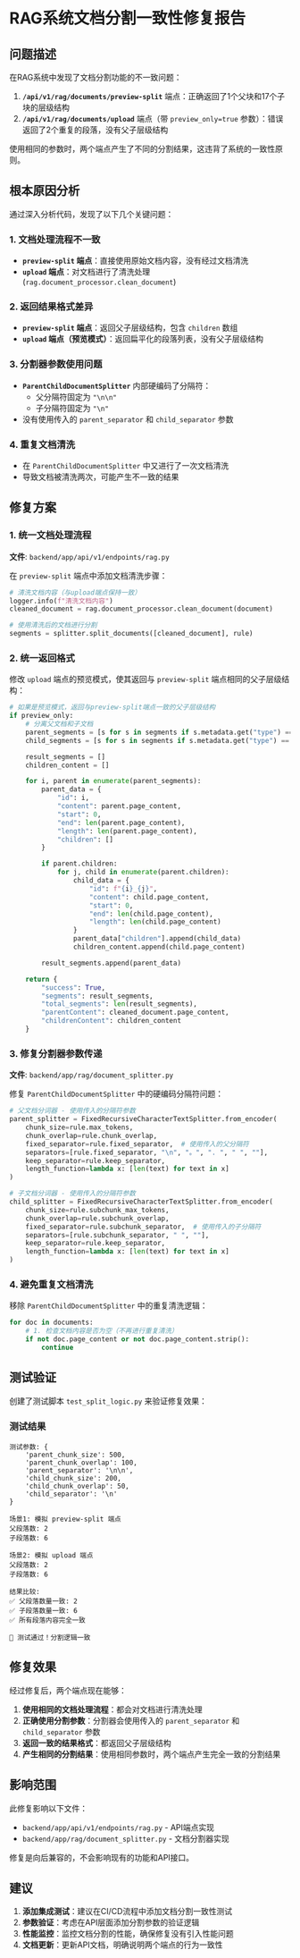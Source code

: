 # RAG系统文档分割一致性修复报告

## 问题描述

在RAG系统中发现了文档分割功能的不一致问题：

1. **`/api/v1/rag/documents/preview-split`** 端点：正确返回了1个父块和17个子块的层级结构
2. **`/api/v1/rag/documents/upload`** 端点（带 `preview_only=true` 参数）：错误返回了2个重复的段落，没有父子层级结构

使用相同的参数时，两个端点产生了不同的分割结果，这违背了系统的一致性原则。

## 根本原因分析

通过深入分析代码，发现了以下几个关键问题：

### 1. 文档处理流程不一致
- **`preview-split` 端点**：直接使用原始文档内容，没有经过文档清洗
- **`upload` 端点**：对文档进行了清洗处理 (`rag.document_processor.clean_document`)

### 2. 返回结果格式差异
- **`preview-split` 端点**：返回父子层级结构，包含 `children` 数组
- **`upload` 端点（预览模式）**：返回扁平化的段落列表，没有父子层级结构

### 3. 分割器参数使用问题
- **`ParentChildDocumentSplitter`** 内部硬编码了分隔符：
  - 父分隔符固定为 `"\n\n"`
  - 子分隔符固定为 `"\n"`
- 没有使用传入的 `parent_separator` 和 `child_separator` 参数

### 4. 重复文档清洗
- 在 `ParentChildDocumentSplitter` 中又进行了一次文档清洗
- 导致文档被清洗两次，可能产生不一致的结果

## 修复方案

### 1. 统一文档处理流程

**文件**: `backend/app/api/v1/endpoints/rag.py`

在 `preview-split` 端点中添加文档清洗步骤：

```python
# 清洗文档内容（与upload端点保持一致）
logger.info(f"清洗文档内容")
cleaned_document = rag.document_processor.clean_document(document)

# 使用清洗后的文档进行分割
segments = splitter.split_documents([cleaned_document], rule)
```

### 2. 统一返回格式

修改 `upload` 端点的预览模式，使其返回与 `preview-split` 端点相同的父子层级结构：

```python
# 如果是预览模式，返回与preview-split端点一致的父子层级结构
if preview_only:
    # 分离父文档和子文档
    parent_segments = [s for s in segments if s.metadata.get("type") == "parent"]
    child_segments = [s for s in segments if s.metadata.get("type") == "child"]

    result_segments = []
    children_content = []

    for i, parent in enumerate(parent_segments):
        parent_data = {
            "id": i,
            "content": parent.page_content,
            "start": 0,
            "end": len(parent.page_content),
            "length": len(parent.page_content),
            "children": []
        }

        if parent.children:
            for j, child in enumerate(parent.children):
                child_data = {
                    "id": f"{i}_{j}",
                    "content": child.page_content,
                    "start": 0,
                    "end": len(child.page_content),
                    "length": len(child.page_content)
                }
                parent_data["children"].append(child_data)
                children_content.append(child.page_content)

        result_segments.append(parent_data)

    return {
        "success": True,
        "segments": result_segments,
        "total_segments": len(result_segments),
        "parentContent": cleaned_document.page_content,
        "childrenContent": children_content
    }
```

### 3. 修复分割器参数传递

**文件**: `backend/app/rag/document_splitter.py`

修复 `ParentChildDocumentSplitter` 中的硬编码分隔符问题：

```python
# 父文档分词器 - 使用传入的分隔符参数
parent_splitter = FixedRecursiveCharacterTextSplitter.from_encoder(
    chunk_size=rule.max_tokens,
    chunk_overlap=rule.chunk_overlap,
    fixed_separator=rule.fixed_separator,  # 使用传入的父分隔符
    separators=[rule.fixed_separator, "\n", "。", ". ", " ", ""],
    keep_separator=rule.keep_separator,
    length_function=lambda x: [len(text) for text in x]
)

# 子文档分词器 - 使用传入的分隔符参数
child_splitter = FixedRecursiveCharacterTextSplitter.from_encoder(
    chunk_size=rule.subchunk_max_tokens,
    chunk_overlap=rule.subchunk_overlap,
    fixed_separator=rule.subchunk_separator,  # 使用传入的子分隔符
    separators=[rule.subchunk_separator, " ", ""],
    keep_separator=rule.keep_separator,
    length_function=lambda x: [len(text) for text in x]
)
```

### 4. 避免重复文档清洗

移除 `ParentChildDocumentSplitter` 中的重复清洗逻辑：

```python
for doc in documents:
    # 1. 检查文档内容是否为空（不再进行重复清洗）
    if not doc.page_content or not doc.page_content.strip():
        continue
```

## 测试验证

创建了测试脚本 `test_split_logic.py` 来验证修复效果：

### 测试结果

```
测试参数: {
    'parent_chunk_size': 500, 
    'parent_chunk_overlap': 100, 
    'parent_separator': '\n\n', 
    'child_chunk_size': 200, 
    'child_chunk_overlap': 50, 
    'child_separator': '\n'
}

场景1: 模拟 preview-split 端点
父段落数: 2
子段落数: 6

场景2: 模拟 upload 端点
父段落数: 2
子段落数: 6

结果比较:
✅ 父段落数量一致: 2
✅ 子段落数量一致: 6
✅ 所有段落内容完全一致

🎉 测试通过！分割逻辑一致
```

## 修复效果

经过修复后，两个端点现在能够：

1. **使用相同的文档处理流程**：都会对文档进行清洗处理
2. **正确使用分割参数**：分割器会使用传入的 `parent_separator` 和 `child_separator` 参数
3. **返回一致的结果格式**：都返回父子层级结构
4. **产生相同的分割结果**：使用相同参数时，两个端点产生完全一致的分割结果

## 影响范围

此修复影响以下文件：
- `backend/app/api/v1/endpoints/rag.py` - API端点实现
- `backend/app/rag/document_splitter.py` - 文档分割器实现

修复是向后兼容的，不会影响现有的功能和API接口。

## 建议

1. **添加集成测试**：建议在CI/CD流程中添加文档分割一致性测试
2. **参数验证**：考虑在API层面添加分割参数的验证逻辑
3. **性能监控**：监控文档分割的性能，确保修复没有引入性能问题
4. **文档更新**：更新API文档，明确说明两个端点的行为一致性
